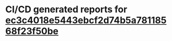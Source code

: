 # CI/CD generated reports for [ec3c4018e5443ebcf2d74b5a78118568f23f50be](https://github.com/hydephp/develop/commit/ec3c4018e5443ebcf2d74b5a78118568f23f50be)
